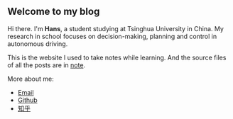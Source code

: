## Welcome to my blog

Hi there. I'm **Hans**, a student studying at Tsinghua University in China. My research in school focuses on decision-making, planning and control in autonomous driving.

This is the website I used to take notes while learning. And the source files of all the posts are in [note](https://github.com/hs867785578/my_note).

More about me:

- [Email](mailto:hanshuothu@163.com)
- [Github](https://github.com/hs867785578)
- [知乎](https://www.zhihu.com/people/lao-si-ji-93-39/posts)
